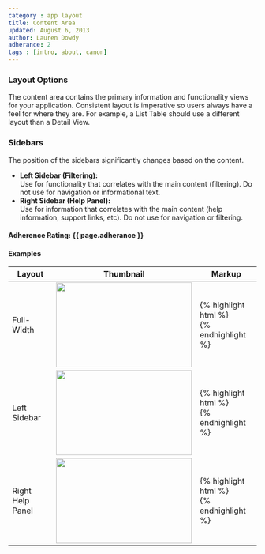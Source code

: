 ```yaml
---
category : app layout
title: Content Area
updated: August 6, 2013
author: Lauren Dowdy
adherance: 2
tags : [intro, about, canon]
---
```


<div class="rs-row">
	<div class="span-3">
		<h3>Layout Options</h3>
		<p>The content area contains the primary information and functionality views for your application. Consistent layout is imperative so users always have a feel for where they are. For example, a List Table should use a different layout than a Detail View.</p>
		<h3>Sidebars</h3>
    <p>The position of the sidebars significantly changes based on the content.</p>
		<ul>
      <li><strong>Left Sidebar (Filtering):</strong><br /> Use for functionality that correlates with the main content (filtering). Do not use for navigation or informational text.</li>
      <li><b>Right Sidebar (Help Panel):</b><br /> Use for information that correlates with the main content (help information, support links, etc). Do not use for navigation or filtering.</li>
		</ul>
		<h4>Adherence Rating: {{ page.adherance }} <span class="rs-icon-help tip" title="{{ site.adherenceRatings[page.adherance] | escape }}"></span> </h4>
	</div>
	<div class="span-8 offset-1">
		<h4>Examples</h4>
		<div class="list-table">
	        <table>
	          <thead>
	            <tr>
	              <th>Layout</th>
	              <th>Thumbnail</th>
	              <th>Markup</th>
	            </tr>
	          </thead>
	          <tbody>
	          	<tr>
	              <td>Full-Width</td>
	              <td><img src="{{ site.baseurl }}/img/content-full-width.png" width="275" height="172" /></td>
	              <td>{% highlight html %}
<div class="rs-main">
  <div class="rs-content rs-panel"></div>
</div>{% endhighlight %}</td>
	            </tr>
	            <tr>
	              <td>Left Sidebar</td>
	              <td><img src="{{ site.baseurl }}/img/content-left.png" width="275" height="172" /></td>
	              <td>{% highlight html %}
<div class="rs-main">
  <div class="rs-sidebar">
    <div class="rs-inner"></div>
  </div>
  <div class="rs-content rs-panel">
    <div class="rs-inner"></div>
  </div>
</div>{% endhighlight %}</td>
	            </tr>
	            <tr>
	              <td>Right Help Panel</td>
	              <td><img src="{{ site.baseurl }}/img/content-sidebar-right.png" width="275" height="172" /></td>
	              <td>{% highlight html %}
<div class="rs-main rs-panel">
  <div class="rs-sidebar rs-pull-right">
    <div class="rs-inner"></div>
  </div>
  <div class="rs-content rs-panel">
    <div class="rs-inner"></div>
  </div>
</div>{% endhighlight %}</td>
	            </tr>
	          </tbody>
	        </table>
	    </div>
	</div>
</div>
